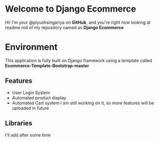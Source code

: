 # Welcome to Django Ecommerce

Hi! I'm your @piyushsingariya on **GitHub**, and you're right now looking at readme.md of my repository named as **Django Ecommerce**

# Environment

This application is fully built on Django framework using a template called **Ecommerce-Template-Bootstrap-master**

## Features

 - User Login System
 - Automated product display
 - Automated Cart system
I am still working on it, so more features will be uploaded in future

## Libraries

I'll add after some time


